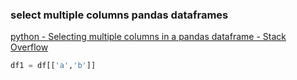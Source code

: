 ###  select multiple columns pandas dataframes


[python - Selecting multiple columns in a pandas dataframe - Stack Overflow](https://stackoverflow.com/questions/11285613/selecting-multiple-columns-in-a-pandas-dataframe)


 

```python
df1 = df[['a','b']]

```
